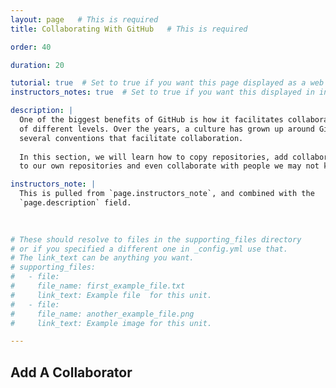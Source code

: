 ```yaml
---
layout: page   # This is required
title: Collaborating With GitHub   # This is required

order: 40

duration: 20

tutorial: true  # Set to true if you want this page displayed as a web page
instructors_notes: true  # Set to true if you want this displayed in instructors notes

description: |
  One of the biggest benefits of GitHub is how it facilitates collaboration on a number
  of different levels. Over the years, a culture has grown up around GitHub that specifies 
  several conventions that facilitate collaboration.
  
  In this section, we will learn how to copy repositories, add collaborators
  to our own repositories and even collaborate with people we may not know at all. 

instructors_note: |
  This is pulled from `page.instructors_note`, and combined with the 
  `page.description` field.
  

  
# These should resolve to files in the supporting_files directory
# or if you specified a different one in _config.yml use that.
# The link_text can be anything you want.
# supporting_files:
#   - file:
#     file_name: first_example_file.txt
#     link_text: Example file  for this unit.
#   - file:
#     file_name: another_example_file.png
#     link_text: Example image for this unit.

---
```


## Add A Collaborator






